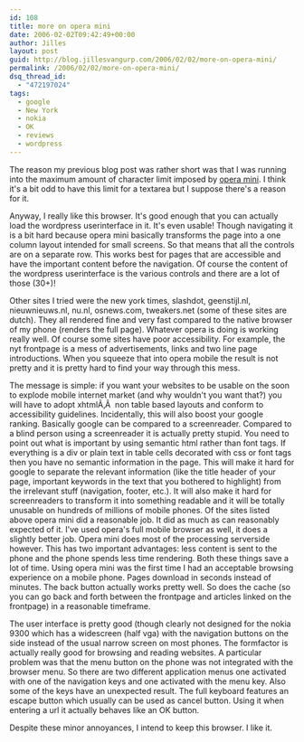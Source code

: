 ```yaml
---
id: 108
title: more on opera mini
date: 2006-02-02T09:42:49+00:00
author: Jilles
layout: post
guid: http://blog.jillesvangurp.com/2006/02/02/more-on-opera-mini/
permalink: /2006/02/02/more-on-opera-mini/
dsq_thread_id:
  - "472197024"
tags:
  - google
  - New York
  - nokia
  - OK
  - reviews
  - wordpress
---
```

The reason my previous blog post was rather short was that I was running into the maximum amount of character limit imposed by [opera mini](http://mini.opera.com). I think it's a bit odd to have this limit for a textarea but I suppose there's a reason for it.

Anyway, I really like this browser. It's good enough that you can actually load the wordpress userinterface in it. It's even usable! Though navigating it is a bit hard because opera mini basically transforms the page into a one column layout intended for small screens. So that means that all the controls are on a separate row. This works best for pages that are accessible and have the important content before the navigation. Of course the content of the wordpress userinterface is the various controls and there are a lot of those (30+)!

Other sites I tried were the new york times, slashdot, geenstijl.nl, nieuwnieuws.nl, nu.nl, osnews.com, tweakers.net (some of these sites are dutch). They all rendered fine and very fast compared to the native browser of my phone (renders the full page). Whatever opera is doing is working really well. Of course some sites have poor accessibility. For example, the nyt frontpage is a mess of advertisements, links and two line page introductions. When you squeeze that into opera mobile the result is not pretty and it is pretty hard to find your way through this mess.

The message is simple: if you want your websites to be usable on the soon to explode mobile internet market (and why wouldn't you want that?) you will have to adopt xhtmlÃ‚Â  non table based layouts and conform to accessibility guidelines. Incidentally, this will also boost your google ranking. Basically google can be compared to a screenreader. Compared to a blind person using a screenreader it is actually pretty stupid. You need to point out what is important by using semantic html rather than font tags. If everything is a div or plain text in table cells decorated with css or font tags then you have no semantic information in the page. This will make it hard for google to separate the relevant information (like the title header of your page, important keywords in the text that you bothered to highlight) from the irrelevant stuff (navigation, footer, etc.). It will also make it hard for screenreaders to transform it into something readable and it will be totally unusable on hundreds of millions of mobile phones.
Of the sites listed above opera mini did a reasonable job. It did as much as can reasonably expected of it. I've used opera's full mobile browser as well, it does a slightly better job. Opera mini does most of the processing serverside however. This has two important advantages: less content is sent to the phone and the phone spends less time rendering. Both these things save a lot of time. Using opera mini was the first time I had an acceptable browsing experience on a mobile phone. Pages download in seconds instead of minutes. The back button actually works pretty well. So does the cache (so you can go back and forth between the frontpage and articles linked on the frontpage) in a reasonable timeframe.

The user interface is pretty good (though clearly not designed for the nokia 9300 which has a widescreen (half vga) with the navigation buttons on the side instead of the usual narrow screen on most phones. The formfactor is actually really good for browsing and reading websites. A particular problem was that the menu button on the phone was not integrated with the browser menu. So there are two different application menus one activated with one of the navigation keys and one activated with the menu key. Also some of the keys have an unexpected result. The full keyboard features an escape button which usually can be used as cancel button. Using it when entering a url it actually behaves like an OK button.

Despite these minor annoyances, I intend to keep this browser. I like it.